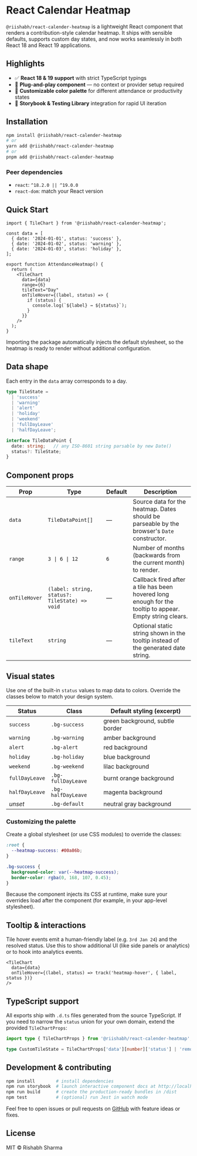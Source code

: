 # React Calendar Heatmap

`@riishabh/react-calender-heatmap` is a lightweight React component that renders a contribution-style calendar heatmap. It ships with sensible defaults, supports custom day states, and now works seamlessly in both React 18 and React 19 applications.

## Highlights
- ✅ **React 18 & 19 support** with strict TypeScript typings
- 🧩 **Plug-and-play component** — no context or provider setup required
- 🎨 **Customizable color palette** for different attendance or productivity states
- 🧪 **Storybook & Testing Library** integration for rapid UI iteration

## Installation

```bash
npm install @riishabh/react-calender-heatmap
# or
yarn add @riishabh/react-calender-heatmap
# or
pnpm add @riishabh/react-calender-heatmap
```

### Peer dependencies
- `react`: `^18.2.0 || ^19.0.0`
- `react-dom`: match your React version

## Quick Start

```tsx
import { TileChart } from '@riishabh/react-calender-heatmap';

const data = [
  { date: '2024-01-01', status: 'success' },
  { date: '2024-01-02', status: 'warning' },
  { date: '2024-01-03', status: 'holiday' },
];

export function AttendanceHeatmap() {
  return (
    <TileChart
      data={data}
      range={6}
      tileText="Day"
      onTileHover={(label, status) => {
        if (status) {
          console.log(`${label} → ${status}`);
        }
      }}
    />
  );
}
```

Importing the package automatically injects the default stylesheet, so the heatmap is ready to render without additional configuration.

## Data shape

Each entry in the `data` array corresponds to a day.

```ts
type TileState =
  | 'success'
  | 'warning'
  | 'alert'
  | 'holiday'
  | 'weekend'
  | 'fullDayLeave'
  | 'halfDayLeave';

interface TileDataPoint {
  date: string;   // any ISO-8601 string parsable by new Date()
  status?: TileState;
}
```

## Component props

| Prop          | Type                                                                                   | Default | Description                                                                                             |
|---------------|----------------------------------------------------------------------------------------|---------|---------------------------------------------------------------------------------------------------------|
| `data`        | `TileDataPoint[]`                                                                      | —       | Source data for the heatmap. Dates should be parseable by the browser's `Date` constructor.             |
| `range`       | `3 \| 6 \| 12`                                                                         | `6`     | Number of months (backwards from the current month) to render.                                          |
| `onTileHover` | `(label: string, status?: TileState) => void`                                          | —       | Callback fired after a tile has been hovered long enough for the tooltip to appear. Empty string clears.|
| `tileText`    | `string`                                                                               | —       | Optional static string shown in the tooltip instead of the generated date string.                       |

## Visual states

Use one of the built-in `status` values to map data to colors. Override the classes below to match your design system.

| Status          | Class             | Default styling (excerpt)                             |
|-----------------|-------------------|--------------------------------------------------------|
| `success`       | `.bg-success`     | green background, subtle border                       |
| `warning`       | `.bg-warning`     | amber background                                      |
| `alert`         | `.bg-alert`       | red background                                        |
| `holiday`       | `.bg-holiday`     | blue background                                       |
| `weekend`       | `.bg-weekend`     | lilac background                                      |
| `fullDayLeave`  | `.bg-fullDayLeave`| burnt orange background                               |
| `halfDayLeave`  | `.bg-halfDayLeave`| magenta background                                    |
| _unset_         | `.bg-default`     | neutral gray background                               |

### Customizing the palette

Create a global stylesheet (or use CSS modules) to override the classes:

```css
:root {
  --heatmap-success: #00a86b;
}

.bg-success {
  background-color: var(--heatmap-success);
  border-color: rgba(0, 168, 107, 0.45);
}
```

Because the component injects its CSS at runtime, make sure your overrides load after the component (for example, in your app-level stylesheet).

## Tooltip & interactions

Tile hover events emit a human-friendly label (e.g. `3rd Jan 24`) and the resolved status. Use this to show additional UI (like side panels or analytics) or to hook into analytics events.

```tsx
<TileChart
  data={data}
  onTileHover={(label, status) => track('heatmap-hover', { label, status })} 
/>
```

## TypeScript support

All exports ship with `.d.ts` files generated from the source TypeScript. If you need to narrow the `status` union for your own domain, extend the provided `TileChartProps`:

```ts
import type { TileChartProps } from '@riishabh/react-calender-heatmap';

type CustomTileState = TileChartProps['data'][number]['status'] | 'remote';
```

## Development & contributing

```bash
npm install        # install dependencies
npm run storybook  # launch interactive component docs at http://localhost:6006
npm run build      # create the production-ready bundles in /dist
npm test           # (optional) run Jest in watch mode
```

Feel free to open issues or pull requests on [GitHub](https://github.com/badcaptain0001/react-calendar-heatmap) with feature ideas or fixes.

## License

MIT © Rishabh Sharma

